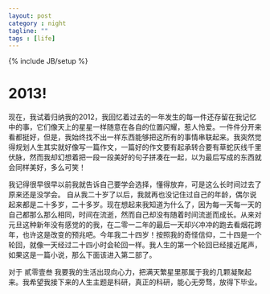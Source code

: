 ```yaml
---
layout: post
category : night
tagline: ""
tags : [life]
---
```

{% include JB/setup %}
# 2013!
现在，我试着归纳我的2012，我回忆着过去的一年发生的每一件还存留在我记忆中的事，它们像天上的星星一样随意在各自的位置闪耀，惹人怜爱。一件件分开来看都挺好，但是，我始终找不出一样东西能够把这所有的事情串联起来。我突然觉得规划人生其实就好像写一篇作文，一篇好的作文要有起承转合要有草蛇灰线千里伏脉，然而我却幻想着把一段一段美好的句子拼凑在一起，以为最后写成的东西就会同样美好，多么可笑！

我记得很早很早以前我就告诉自己要学会选择，懂得放弃，可是这么长时间过去了原来还是没学会。
自从我二十岁了以后，我就再也没记住过自己的年龄，偶尔说起来都是二十多岁，二十多岁。现在想起来我知道为什么了，因为每一天每一天的自己都那么那么相同，时间在流逝，然而自己却没有随着时间流逝而成长。从来对元旦这种新年没有感觉的的我，在二零一二年的最后一天却兴冲冲的跑去看烟花跨年，也许这是改变的预兆吧。今年我二十四岁！按照我的奇怪信仰，二十四是一个轮回，就像一天经过二十四小时会轮回一样。我人生的第一个轮回已经接近尾声，如果这是一篇小说，那么下面该进入第二部了。

对于 貳零壹叁 我要我的生活出现向心力，把满天繁星里那属于我的几颗凝聚起来。我希望我接下来的人生主题是科研，真正的科研，能心无旁骛，放得下毕业。
